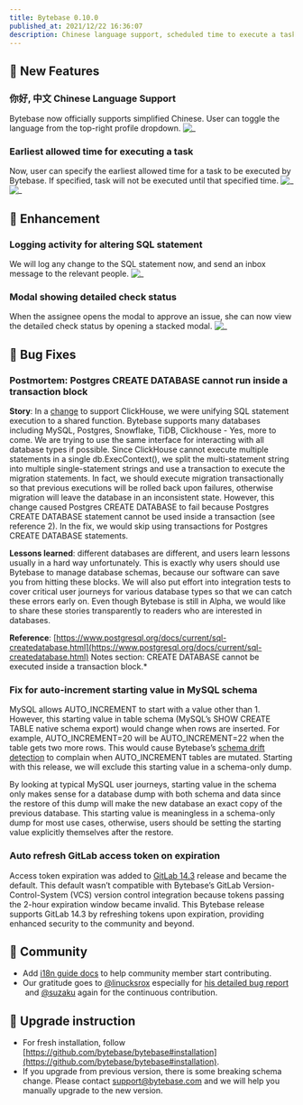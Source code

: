 ```yaml
---
title: Bytebase 0.10.0
published_at: 2021/12/22 16:36:07
description: Chinese language support, scheduled time to execute a task and enhancement / bug fixes.
---
```


## 🚀 New Features

### 你好, 中文 Chinese Language Support

Bytebase now officially supports simplified Chinese. User can toggle the language from the top-right profile dropdown.
![_](/changelog/0.10.0/i18n-chinese.webp)

### Earliest allowed time for executing a task

Now, user can specify the earliest allowed time for a task to be executed by Bytebase. If specified, task will not be executed until that specified time.
![_](/changelog/0.10.0/alter-schema-with-time.webp)![_](/changelog/0.10.0/alter-schema-with-time-check.webp)

## 🎄 Enhancement

### Logging activity for altering SQL statement

We will log any change to the SQL statement now, and send an inbox message to the relevant people.
![_](/changelog/0.10.0/alter-schema-activity-log.webp)

### Modal showing detailed check status

When the assignee opens the modal to approve an issue, she can now view the detailed check status by opening a stacked modal.
![_](/changelog/0.10.0/detailed-task-check-status.gif)

## 🐞 Bug Fixes

### Postmortem: Postgres CREATE DATABASE cannot run inside a transaction block

**Story**: In a [change](https://github.com/bytebase/bytebase/commit/da18c32e71956dea24ac327b726f6034d25ff350) to support ClickHouse, we were unifying SQL statement execution to a shared function. Bytebase supports many databases including MySQL, Postgres, Snowflake, TiDB, Clickhouse - Yes, more to come. We are trying to use the same interface for interacting with all database types if possible. Since ClickHouse cannot execute multiple statements in a single db.ExecContext(), we split the multi-statement string into multiple single-statement strings and use a transaction to execute the migration statements. In fact, we should execute migration transactionally so that previous executions will be rolled back upon failures, otherwise migration will leave the database in an inconsistent state. However, this change caused Postgres CREATE DATABASE to fail because Postgres CREATE DATABASE statement cannot be used inside a transaction (see reference 2). In the fix, we would skip using transactions for Postgres CREATE DATABASE statements.

**Lessons learned**: different databases are different, and users learn lessons usually in a hard way unfortunately. This is exactly why users should use Bytebase to manage database schemas, because our software can save you from hitting these blocks. We will also put effort into integration tests to cover critical user journeys for various database types so that we can catch these errors early on. Even though Bytebase is still in Alpha, we would like to share these stories transparently to readers who are interested in databases.

**Reference**: [https://www.postgresql.org/docs/current/sql-createdatabase.html](https://www.postgresql.org/docs/current/sql-createdatabase.html)
Notes section: CREATE DATABASE cannot be executed inside a transaction block.\*

### Fix for auto-increment starting value in MySQL schema

MySQL allows AUTO_INCREMENT to start with a value other than 1. However, this starting value in table schema (MySQL’s SHOW CREATE TABLE native schema export) would change when rows are inserted. For example, AUTO_INCREMENT=20 will be AUTO_INCREMENT=22 when the table gets two more rows. This would cause Bytebase’s [schema drift detection](https://docs.bytebase.com/features/drift-detection) to complain when AUTO_INCREMENT tables are mutated. Starting with this release, we will exclude this starting value in a schema-only dump.

By looking at typical MySQL user journeys, starting value in the schema only makes sense for a database dump with both schema and data since the restore of this dump will make the new database an exact copy of the previous database. This starting value is meaningless in a schema-only dump for most use cases, otherwise, users should be setting the starting value explicitly themselves after the restore.

### Auto refresh GitLab access token on expiration

Access token expiration was added to [GitLab 14.3](https://about.gitlab.com/releases/2021/09/22/gitlab-14-3-released/) release and became the default. This default wasn’t compatible with Bytebase’s GitLab Version-Control-System (VCS) version control integration because tokens passing the 2-hour expiration window became invalid. This Bytebase release supports GitLab 14.3 by refreshing tokens upon expiration, providing enhanced security to the community and beyond.

## 🎠 Community

- Add [i18n guide docs](https://github.com/bytebase/bytebase/blob/main/docs/i18n-guide.md) to help community member start contributing.
- Our gratitude goes to [@linucksrox](https://github.com/linucksrox) especially for [his detailed bug report](https://github.com/bytebase/bytebase/issues/108)  and [@suzaku](https://github.com/suzaku) again for the continuous contribution.

## 📕 Upgrade instruction

- For fresh installation, follow [https://github.com/bytebase/bytebase#installation](https://github.com/bytebase/bytebase#installation).
- If you upgrade from previous version, there is some breaking schema change. Please contact [support@bytebase.com](mailto:support@bytebase.com) and we will help you manually upgrade to the new version.
